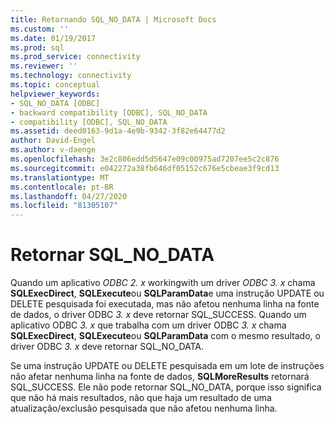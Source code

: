 ```yaml
---
title: Retornando SQL_NO_DATA | Microsoft Docs
ms.custom: ''
ms.date: 01/19/2017
ms.prod: sql
ms.prod_service: connectivity
ms.reviewer: ''
ms.technology: connectivity
ms.topic: conceptual
helpviewer_keywords:
- SQL_NO_DATA [ODBC]
- backward compatibility [ODBC], SQL_NO_DATA
- compatibility [ODBC], SQL_NO_DATA
ms.assetid: deed0163-9d1a-4e9b-9342-3f82e64477d2
author: David-Engel
ms.author: v-daenge
ms.openlocfilehash: 3e2c806edd5d5647e09c00975ad7207ee5c2c876
ms.sourcegitcommit: e042272a38fb646df05152c676e5cbeae3f9cd13
ms.translationtype: MT
ms.contentlocale: pt-BR
ms.lasthandoff: 04/27/2020
ms.locfileid: "81305107"
---
```

# <a name="returning-sql_no_data"></a>Retornar SQL_NO_DATA
Quando um aplicativo *ODBC 2. x* workingwith um driver *ODBC 3. x* chama **SQLExecDirect**, **SQLExecute**ou **SQLParamData**e uma instrução UPDATE ou DELETE pesquisada foi executada, mas não afetou nenhuma linha na fonte de dados, o driver ODBC *3. x* deve retornar SQL_SUCCESS. Quando um aplicativo ODBC *3. x* que trabalha com um driver ODBC *3. x* chama **SQLExecDirect**, **SQLExecute**ou **SQLParamData** com o mesmo resultado, o driver ODBC *3. x* deve retornar SQL_NO_DATA.  
  
 Se uma instrução UPDATE ou DELETE pesquisada em um lote de instruções não afetar nenhuma linha na fonte de dados, **SQLMoreResults** retornará SQL_SUCCESS. Ele não pode retornar SQL_NO_DATA, porque isso significa que não há mais resultados, não que haja um resultado de uma atualização/exclusão pesquisada que não afetou nenhuma linha.
